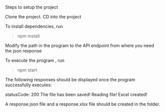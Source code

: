 Steps to setup the project

Clone the project.
CD into the project

To install dependencies, run 
> npm install

Modify the path in the program to the API endpoint from where you need the json response

To execute the program , run 
> npm start

The following responses should be displayed once the program successfully executes:

statusCode: 200
The file has been saved!
Reading file!
Excel created!

A response.json file and a response.xlsx file should be created in the folder.
